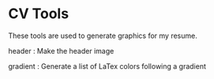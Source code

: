CV Tools
========

These tools are used to generate graphics for my resume.

header : Make the header image

gradient : Generate a list of LaTex colors following a gradient